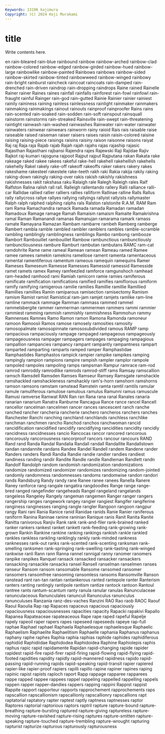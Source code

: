 ```yaml
---
Keywords: 13196 kojimura
Copyright: (C) 2024 Koji Murakami
---
```


# title

Write contents here.



en rain-bleared rain-blue
rainbound rainbow rainbow-arched rainbow-clad rainbow-colored rainbow-edged rainbow-girded rainbow-hued rainbow-large rainbowlike
rainbow-painted Rainbows rainbows rainbow-sided rainbow-skirted rainbow-tinted rainbowweed rainbow-winged rainbowy rain-bright
rainburst raincheck raincoat raincoats rain-damped rain-drenched rain-driven raindrop rain-dropping raindrops
Raine rained Rainelle Rainer rainer Raines raines rainfall rainfalls rainforest
rain-fowl rainfowl rain-fraught rainful Rainger rain-god rain-gutted Rainie Rainier rainier
rainiest rainily raininess raining rainless rainlessness rainlight rainmaker rainmakers rainmaking
rainmakings rainout rainouts rainproof rainproofer Rains rains rain-scented rain-soaked rain-sodden
rain-soft rainspout rainsquall rainstorm rainstorms rain-streaked Rainsville rain-swept rain-threatening raintight
rainwash rain-washed rainwashes Rainwater rain-water rainwater rainwaters rainwear rainwears rainworm
rainy raioid Rais rais raisable raise raiseable raised raiseman raiser
raisers raises raisin raisin-colored raisine raising raising-piece raisings raisins raisiny
raison raisonne raisons raiyat Raj raj Raja raja Rajab rajab
Rajah rajah rajahs rajas rajaship rajasic Rajasthan Rajasthani rajbansi Rajendra
rajes Rajewski Raji Rajidae Rajiv Rajkot raj-kumari rajoguna rajpoot Rajput
rajput Rajputana rakan Rakata rake rakeage raked rakee rakees rakeful
rake-hell rakehell rakehellish rakehells rakehelly Rakel rakely rake-off rakeoff rakeoffs
raker rakers rakery rakes rakeshame rakesteel rakestele rake-teeth rakh raki
Rakia rakija rakily raking raking-down rakingly raking-over rakis rakish rakishly
rakishness rakishnesses rakit rakshasa raku Ralaigh rale Ralegh Raleigh rales
Ralf Ralfston Ralina ralish rall rall. Ralleigh rallentando rallery Ralli
ralliance ralli-car Rallidae rallied rallier ralliers rallies ralliform Rallinae ralline
Ralls Rallus rally rallycross rallye rallyes rallying rallyings rallyist rallyists
rallymaster Ralph ralph ralphed ralphing ralphs rals Ralston ralstonite R.A.M.
RAM Ram ram Rama Ramachandra ramack Ramada ramada Ramadan ramadan
Ramadoux Ramage ramage Ramah Ramaism ramaism Ramaite Ramakrishna ramal Raman
Ramanandi ramanas Ramanujan ramarama ramark ramass ramate Ramayana Ramazan Rambam
rambarre rambeh Ramberg ramberge Rambert rambla ramble rambled rambler ramblers
rambles ramble-scramble rambling ramblingly ramblingness ramblings Rambo rambong rambooze Rambort
Rambouillet rambouillet Rambow rambunctious rambunctiously rambunctiousness rambure Ramburt rambutan rambutans
RAMC ram-cat ramdohrite Rame rame rameal Ramean ramean Rameau ramed
Ramee ramee ramees ramekin ramekins ramellose rament ramenta ramentaceous ramental
ramentiferous ramentum rameous ramequin ramequins Ramer Rameses Rameseum Ramesse Ramesses
Ramessid ramessid Ramesside ramet ramets ramex Ramey ramfeezled ramforce ramgunshoch
ramhead ram-headed ramhood rami Ramiah ramicorn ramie ramies ramiferous ramificate
ramification ramifications ramified ramifies ramiflorous ramiform ramify ramifying ramigerous ramilie
ramilies Ramillie ramillie Ramillied Ramillies ramillies Ramin ramiparous ramisection ramisectomy
Ramism ramism Ramist ramist Ramistical ram-jam ramjet ramjets ramlike ram-line
ramline rammack rammage Ramman rammass rammed rammel rammelsbergite rammer rammerman
rammermen rammers rammi rammier rammiest ramming rammish rammishly rammishness Rammohun
rammy Ramnenses Ramnes Ramo Ramon ramon Ramona Ramonda ramoneur ramoon
Ramoosii Ramos ramose ramosely ramosities ramosity ramosopalmate ramosopinnate ramososubdivided ramous
RAMP ramp rampacious rampaciously rampage rampaged rampageous rampageously rampageousness rampager
rampagers rampages rampaging rampagious rampallion rampancies rampancy rampant rampantly rampantness
rampart ramparted ramparting ramparts ramped ramper Ramphastidae Ramphastides Ramphastos rampick
rampier rampike rampikes ramping rampingly rampion rampions rampire rampish rampler
ramplor rampole rampoled rampoles rampoling ramps rampsman Rampur ramrace ram-rod
ramrod ramroddy ramrodlike ramrods ramrod-stiff rams Ramsay ramscallion ramsch Ramsdell
Ramsden Ramses Ramseur Ramsey Ramsgate ramshackle ramshackled ramshackleness ramshackly ram's-horn
ramshorn ramshorns ramson ramsons ramstam ramstead Ramstein ramta ramtil ramtils
ramular ramule ramuliferous ramulose ramulous ramulus Ramunni ramus ramuscule Ramusi
ramverse Ramwat RAN Ran ran Rana rana ranal Ranales ranaria
ranarian ranarium Ranatra Ranburne Rancagua Rance rance rancel Rancell rancellor
rancelman rancelmen rancer rances rancescent ranch ranche ranched rancher rancheria
rancherie ranchero rancheros ranchers ranches Ranchester Ranchi ranching ranchland ranchlands
ranchless ranchlike ranchman ranchmen rancho Ranchod ranchos ranchwoman rancid rancidification
rancidified rancidify rancidifying rancidities rancidity rancidly rancidness rancidnesses rancio Rancocas
rancor rancored rancorous rancorously rancorousness rancorproof rancors rancour rancours RAND
Rand rand Randa Randal Randalia Randall randall Randallite Randallstown randan
randannite randans Randee Randel Randell randem Randene rander Randers randers
Randi Randia Randie randie randier randies randiest randiness randing randir
Randite Randle randle Randleman Randlett randn Randolf Randolph random randomish
randomization randomizations randomize randomized randomizer randomizes randomizing random-jointed randomly randomness
randomnesses randoms randomwise randon randori rands Randsburg Randy randy rane
Ranee ranee ranees Ranella Ranere Raney ranforce rang rangale rangatira
rangdoodles Range range range-bred ranged rangefinder rangeheads Rangel rangeland rangelands
rangeless Rangeley Rangely rangeman rangemen Ranger ranger rangers rangership ranges
rangework rangey rangier rangiest Rangifer rangiferine ranginess ranginesses ranging rangle
rangler Rangoon rangoon rangpur rangy Rani rani Rania Ranice ranid
Ranidae ranids Ranie Ranier raniferous raniform Ranina Raninae ranine raninian
Ranique ranis Ranit Ranita Ranite Ranitta ranivorous Ranjiv Rank rank
rank-and-filer rank-brained ranked ranker rankers rankest ranket rankett rank-feeding rank-growing
rank-grown Rankin Rankine rankine ranking rankings rankish rankle rankled rankles
rankless rankling ranklingly rankly rank-minded rankness ranknesses rank-out ranks rank-scented
rank-scenting ranksman rank-smelling ranksmen rank-springing rank-swelling rank-tasting rank-winged rankwise ranli
Rann rann Ranna rannel rannigal ranny ranomer ranomers ranpike ranpikes
Ranquel ransack ransacked ransacker ransackers ransacking ransackle ransacks ransel Ransell
ranselman ranselmen ranses ranseur Ransom ransom ransomable Ransome ransomed ransomer
ransomers ransomfree ransoming ransomless ransoms Ransomville Ranson ranstead rant ran-tan
rantan rantankerous ranted rantepole ranter Ranterism ranters ranting rantingly rantipole
rantism rantize rantock rantoon Rantoul rantree rants rantum-scantum ranty ranula
ranular ranulas Ranunculaceae ranunculaceous Ranunculales ranunculi Ranunculus ranunculus ranunculuses Ranzania
ranz-des-vaches Ranzini RAO Rao raob RAOC Raouf Raoul Raoulia Rap
rap Rapaces rapaceus rapacious rapaciously rapaciousness rapaciousnesses rapacities rapacity Rapacki
rapakivi Rapallo Rapanea Rapateaceae rapateaceous Rape rape raped rapeful Rapelje
rapely rapeoil raper rapers rapes rapeseed rapeseeds rapeye rap-full raphae
Raphael raphael Raphaela Raphaelesque raphaelesque Raphaelic Raphaelism Raphaelite Raphaelitism Raphaelle
raphania Raphanus raphanus raphany raphe raphes Raphia raphia raphias raphide
raphides raphidiferous raphidiid Raphidiidae Raphidodea Raphidoidea Raphine Raphiolepis raphis raphus
rapic rapid rapidamente Rapidan rapid-changing rapide rapider rapidest rapid-fire rapid-firer
rapid-firing rapid-flowing rapid-flying rapid-footed rapidities rapidity rapidly rapid-mannered rapidness rapido
rapid-passing rapid-running rapids rapid-speaking rapid-transit rapier rapiered rapier-like rapier-proof rapiers
rapilli rapillo rapine rapiner rapines raping rapinic rapist rapists raploch
raport Rapp rappage rapparee rapparees rappe rapped rappee rappees rappel
rappeling rappelled rappelling rappels rappen rapper rapper-dandies rappers rapping rappini
Rappist rappist Rappite rapport rapporteur rapports rapprochement rapprochements raps rapscallion
rapscallionism rapscallionly rapscallionry rapscallions rapt raptatorial raptatory rapter raptest raptly
raptness raptnesses raptor Raptores raptorial raptorious raptors raptril rapture rapture-bound
rapture-breathing rapture-bursting raptured rapture-giving raptureless rapture-moving rapture-ravished rapture-rising raptures rapture-smitten
rapture-speaking rapture-touched rapture-trembling rapture-wrought rapturing rapturist rapturize rapturous rapturously rapturousness
